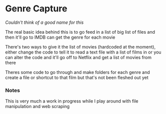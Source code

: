 # Genre Capture

*Couldn't think of a good name for this*

The real basic idea behind this is to go feed in a list of big list of files and then it'll go to IMDB can get the genre for each movie 

There's two ways to give it the list of movies (hardcoded at the moment), either change the code to tell it to read a text file with a list of films in or you can alter the code and it'll go off to Netflix and get a list of movies from there

Theres some code to go through and make folders for each genre and create a file or shortcut to that film but that's not been fleshed out yet

### Notes

This is very much a work in progress while I play around with file manipulation and web scraping 
